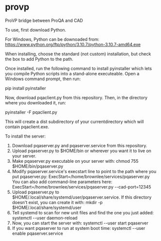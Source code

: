 # provp
ProVP bridge between ProQA and CAD

To use, first download Python.

For Windows, Python can be downoaded from: https://www.python.org/ftp/python/3.10.7/python-3.10.7-amd64.exe

When installing, choose the standard (not custom) installation, but check the box to add Python to the path.

Once installed, run the following command to install pyinstaller which lets
you compile Python scripts into a stand-alone executeable. Open a Windows
command prompt, then run:

pip install pyinstaller

Now, download pqaclient.py from this repository. Then, in the directory where you downloaded it, run:

pyinstaller -F pqaclient.py

This will create a dist subdirectory of your currentdirectory which will contain pqaclient.exe.

To install the server:

1. Download pqaserver.py and pqaserver.service from this repository.
2. Upload pqaserver.py to $HOME/bin or wherever you want it
to live on your server.
3. Make pqaserver.py executable on your server with:
chmod 755 $HOME/bin/pqaserver.py
4. Modify pqaserver.service's execstart line to point to the path where
you put pqaserver.py:
ExecStart=/home/brownlee/services/pqaserver.py
You can also add command-line parameters here:
ExecStart=/home/brownlee/services/pqaserver.py --cad-port=12345
5. Upload pqaserver.py to $HOME/.local/share/systemd/user/pqaserver.service.
If this directory doesn't exist, you can create it with:
mkdir -p $HOME/.local/share/systemd/user
6. Tell systemd to scan for new unit files and find the one you just added:
systemctl --user daemon-reload
7. Now, you can start the server with:
systemctl --user start pqaserver
8. If you want pqaserver to run at system boot time:
systemctl --user enable pqaserver.service
